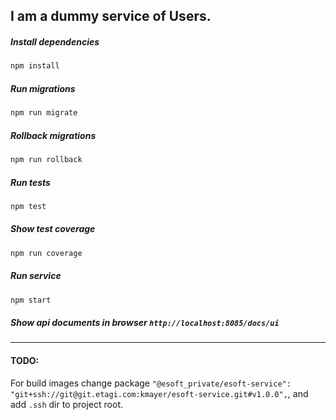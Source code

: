 ## I am a dummy service of Users.

##### Install dependencies
```bash
npm install
```
##### Run migrations
```bash
npm run migrate
```
##### Rollback migrations
```bash
npm run rollback
```
##### Run tests
```bash
npm test
```
##### Show test coverage
```bash
npm run coverage
```
##### Run service
````bash
npm start
````
##### Show api documents in browser `http://localhost:8085/docs/ui`

---
#### TODO:
For build images change package `"@esoft_private/esoft-service": "git+ssh://git@git.etagi.com:kmayer/esoft-service.git#v1.0.0",`,
 and add `.ssh` dir to project root.